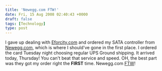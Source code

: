 ```yaml
---
title: 'Newegg.com FTW!'
date: Fri, 15 Aug 2008 02:40:43 +0000
draft: false
tags: [Technology]
type: post
---
```


I gave up dealing with [Eforcity.com](http://zeusville.wordpress.com/2008/08/11/eforcity-sucks/) and ordered my SATA controller from [Newegg.com](http://www.newegg.com), which is where I should've gone in the first place. I ordered the card Tuesday night choosing regular UPS Ground shipping. It arrived today, Thursday! You can't beat that service and speed. OH, the best part was they got my order right the **FIRST** time. Newegg.com [FTW](http://netforbeginners.about.com/od/blogchatinstantmessaging/f/whatisFTW.htm)!